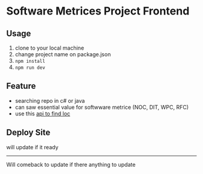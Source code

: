 # Software Metrices Project Frontend

## Usage

1. clone to your local machine
2. change project name on package.json
3. `npm install`
4. `npm run dev`

## Feature

- searching repo in c# or java
- can saw essential value for softwware metrice (NOC, DIT, WPC, RFC)
- use this [api to find loc](https://codetabs.com/count-loc/count-loc-online.html)

## Deploy Site

will update if it ready

---

Will comeback to update if there anything to update
